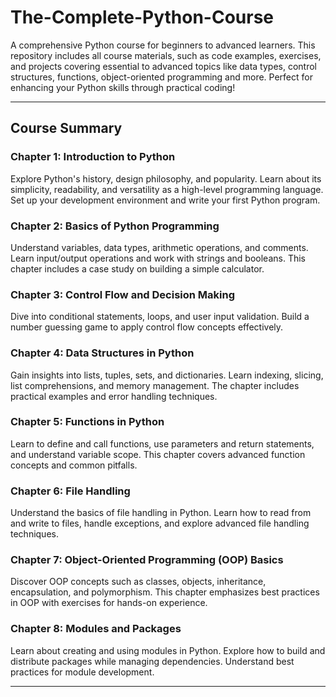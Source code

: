 # The-Complete-Python-Course
A comprehensive Python course for beginners to advanced learners. This repository includes all course materials, such as code examples, exercises, and projects covering essential to advanced topics like data types, control structures, functions, object-oriented programming and more. Perfect for enhancing your Python skills through practical coding!

---

## Course Summary

### Chapter 1: Introduction to Python
Explore Python's history, design philosophy, and popularity. Learn about its simplicity, readability, and versatility as a high-level programming language. Set up your development environment and write your first Python program.

### Chapter 2: Basics of Python Programming
Understand variables, data types, arithmetic operations, and comments. Learn input/output operations and work with strings and booleans. This chapter includes a case study on building a simple calculator.

### Chapter 3: Control Flow and Decision Making
Dive into conditional statements, loops, and user input validation. Build a number guessing game to apply control flow concepts effectively.

### Chapter 4: Data Structures in Python
Gain insights into lists, tuples, sets, and dictionaries. Learn indexing, slicing, list comprehensions, and memory management. The chapter includes practical examples and error handling techniques.

### Chapter 5: Functions in Python
Learn to define and call functions, use parameters and return statements, and understand variable scope. This chapter covers advanced function concepts and common pitfalls.

### Chapter 6: File Handling
Understand the basics of file handling in Python. Learn how to read from and write to files, handle exceptions, and explore advanced file handling techniques.

### Chapter 7: Object-Oriented Programming (OOP) Basics
Discover OOP concepts such as classes, objects, inheritance, encapsulation, and polymorphism. This chapter emphasizes best practices in OOP with exercises for hands-on experience.

### Chapter 8: Modules and Packages
Learn about creating and using modules in Python. Explore how to build and distribute packages while managing dependencies. Understand best practices for module development.

---
